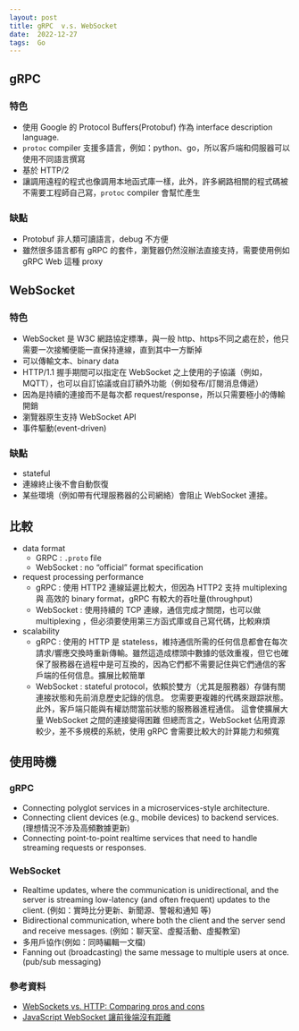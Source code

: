 ```yaml
---
layout: post
title: gRPC  v.s. WebSocket
date:  2022-12-27
tags:  Go
---
```


## gRPC
### 特色
- 使用 Google 的 Protocol Buffers(Protobuf) 作為 interface description language.
- `protoc` compiler 支援多語言，例如：python、go，所以客戶端和伺服器可以使用不同語言撰寫
- 基於 HTTP/2
- 讓調用遠程的程式也像調用本地函式庫一樣，此外，許多網路相關的程式碼被不需要工程師自己寫，`protoc` compiler 會幫忙產生

### 缺點
- Protobuf 非人類可讀語言，debug 不方便
- 雖然很多語言都有 gRPC 的套件，瀏覽器仍然沒辦法直接支持，需要使用例如 gRPC Web 這種 proxy

## WebSocket
### 特色
- WebSocket 是 W3C 網路協定標準，與一般 http、https不同之處在於，他只需要一次接觸便能一直保持連線，直到其中一方斷掉
- 可以傳輸文本、binary data
- HTTP/1.1 握手期間可以指定在 WebSocket 之上使用的子協議（例如，MQTT），也可以自訂協議或自訂額外功能（例如發布/訂閱消息傳遞）
- 因為是持續的連接而不是每次都 request/response，所以只需要極小的傳輸開銷
- 瀏覽器原生支持 WebSocket API
- 事件驅動(event-driven)

### 缺點
- stateful
- 連線終止後不會自動恢復
- 某些環境（例如帶有代理服務器的公司網絡）會阻止 WebSocket 連接。

## 比較
- data format 
  - GRPC : `.proto` file
  - WebSocket : no “official” format specification
- request processing performance
  - gRPC : 使用 HTTP2 連線延遲比較大，但因為 HTTP2 支持 multiplexing 與 高效的 binary format，gRPC 有較大的吞吐量(throughput)
  - WebSocket : 使用持續的 TCP 連線，通信完成才關閉，也可以做 multiplexing ，但必須要使用第三方函式庫或自己寫代碼，比較麻煩
- scalability
  - gRPC : 使用的 HTTP 是 stateless，維持通信所需的任何信息都會在每次請求/響應交換時重新傳輸。雖然這造成標頭中數據的低效重複，但它也確保了服務器在過程中是可互換的，因為它們都不需要記住與它們通信的客戶端的任何信息。擴展比較簡單
  - WebSocket : stateful protocol，依賴於雙方（尤其是服務器）存儲有關連接狀態和先前消息歷史記錄的信息。 您需要更複雜的代碼來跟踪狀態。此外，客戶端只能與有權訪問當前狀態的服務器進程通信。 這會使擴展大量 WebSocket 之間的連接變得困難
  但總而言之，WebSocket 佔用資源較少，差不多規模的系統，使用 gRPC 會需要比較大的計算能力和頻寬

## 使用時機
### gRPC
- Connecting polyglot services in a microservices-style architecture.
- Connecting client devices (e.g., mobile devices) to backend services. (理想情況不涉及高頻數據更新)
- Connecting point-to-point realtime services that need to handle streaming requests or responses.

### WebSocket
- Realtime updates, where the communication is unidirectional, and the server is streaming low-latency (and often frequent) updates to the client. (例如：實時比分更新、新聞源、警報和通知 等)
- Bidirectional communication, where both the client and the server send and receive messages. (例如：聊天室、虛擬活動、虛擬教室)
- 多用戶協作(例如：同時編輯一文檔)
- Fanning out (broadcasting) the same message to multiple users at once.(pub/sub messaging)

### 參考資料
- [WebSockets vs. HTTP: Comparing pros and cons](https://ably.com/topic/grpc-vs-websocket)
- [JavaScript WebSocket 讓前後端沒有距離](https://medium.com/enjoy-life-enjoy-coding/javascript-websocket-%E8%AE%93%E5%89%8D%E5%BE%8C%E7%AB%AF%E6%B2%92%E6%9C%89%E8%B7%9D%E9%9B%A2-34536c333e1b)
